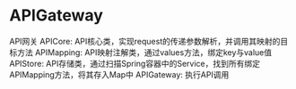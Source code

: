 # APIGateway

API网关
APICore: API核心类，实现request的传递参数解析，并调用其映射的目标方法
APIMapping: API映射注解类，通过values方法，绑定key与value值
APIStore: API存储类，通过扫描Spring容器中的Service，找到所有绑定APIMapping方法，将其存入Map中
APIGateway: 执行API调用